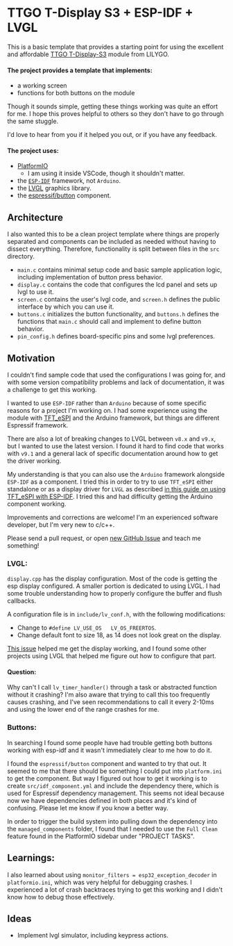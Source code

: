 # TTGO T-Display S3 + ESP-IDF + LVGL

This is a basic template that provides a starting point for using the excellent and affordable
[TTGO T-Display-S3](https://www.lilygo.cc/products/t-display-s3?variant=42351558590645) module from LILYGO.

#### The project provides a template that implements:
- a working screen
- functions for both buttons on the module

Though it sounds simple, getting these things working was quite an effort for me.
I hope this proves helpful to others so they don't have to go through the same stuggle.

I'd love to hear from you if it helped you out, or if you have any feedback.

#### The project uses:

- [PlatformIO](https://platformio.org)
    - I am using it inside VSCode, though it shouldn't matter.
- the [`ESP-IDF`](https://docs.espressif.com/projects/esp-idf/en/stable/esp32/index.html) framework, not `Arduino`.
- the [LVGL](https://lvgl.io) graphics library.
- the [espressif/button](https://components.espressif.com/components/espressif/button) component.

## Architecture

I also wanted this to be a clean project template where things are properly separated and components can be included
as needed without having to dissect everything. Therefore, functionality is split between files in the `src` directory.

- `main.c` contains minimal setup code and basic sample application logic, including implementation of button press behavior.
- `display.c` contains the code that configures the lcd panel and sets up lvgl to use it.
- `screen.c` contains the user's lvgl code, and `screen.h` defines the public interface by which you can use it.
- `buttons.c` initializes the button functionality, and `buttons.h` defines the functions that `main.c` should call and implement to define button behavior.
- `pin_config.h` defines board-specific pins and some lvgl preferences.

## Motivation

I couldn't find sample code that used the configurations I was going for, and with some version compatibility
problems and lack of documentation, it was a challenge to get this working.

I wanted to use `ESP-IDF` rather than `Arduino` because of some specific reasons for a project I'm working on.
I had some experience using the module with [TFT_eSPI](https://github.com/Bodmer/TFT_eSPI) and the Arduino framework,
but things are different Espressif framework.

There are also a lot of breaking changes to LVGL between `v8.x` and `v9.x`, but I wanted to use the latest version.
I found it hard to find code that works with `v9.1` and a general lack of specific documentation around how to get the driver working.

My understanding is that you can also use the `Arduino` framework alongside `ESP-IDF` as a component.
I tried this in order to try to use `TFT_eSPI` either standalone or as a display driver for `LVGL`
as described [in this guide on using TFT_eSPI with ESP-IDF](https://github.com/Bodmer/TFT_eSPI/blob/master/docs/ESP-IDF/Using%20ESP-IDF.txt).
I tried this and had difficulty getting the Arduino component working.

Improvements and corrections are welcome! I'm an experienced software developer, but I'm very new to c/c++.

Please send a pull request, or open [new GitHub Issue](../../issues/new) and teach me something!

### LVGL:

`display.cpp` has the display configuration. Most of the code is getting the esp display configured.
A smaller portion is dedicated to using LVGL. I had some trouble understanding how to properly configure the buffer and flush callbacks.

A configuration file is in `include/lv_conf.h`, with the following modifications:
- Change to `#define LV_USE_OS   LV_OS_FREERTOS`.
- Change default font to size 18, as 14 does not look great on the display.

[This issue](https://github.com/Xinyuan-LilyGO/T-Display-S3/issues/103) helped me get the display working, and I found some other
projects using LVGL that helped me figure out how to configure that part.

#### Question:

Why can't I call `lv_timer_handler()` through a task or abstracted function without it crashing?
I'm also aware that trying to call this too frequently causes crashing, and I've seen recommendations to call it
every 2-10ms and using the lower end of the range crashes for me.

### Buttons:

In searching I found some people have had trouble getting both buttons working with esp-idf and it wasn't immediately clear to me how to do it.

I found the `espressif/button` component and wanted to try that out.
It seemed to me that there should be something I could put into `platform.ini` to get the component. But way I figured out how
to get it working is to create `src/idf_component.yml` and include the dependency there, which is used for Espressif dependency management.
This seems not ideal because now we have dependencies defined in both places and it's kind of confusing.
Please let me know if you know a better way.

In order to trigger the build system into pulling down the dependency into the `managed_components` folder, I found that I needed to
use the `Full Clean` feature found in the PlatformIO sidebar under "PROJECT TASKS".

## Learnings:

I also learned about using `monitor_filters = esp32_exception_decoder` in `platformio.ini`, which was very helpful for debugging crashes.
I experienced a lot of crash backtraces trying to get this working and I didn't know how to debug those effectively.


## Ideas

- Implement lvgl simulator, including keypress actions.

